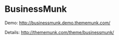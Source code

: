 # BusinessMunk

Demo: http://businessmunk.demo.thememunk.com/

Details: http://thememunk.com/theme/businessmunk/
